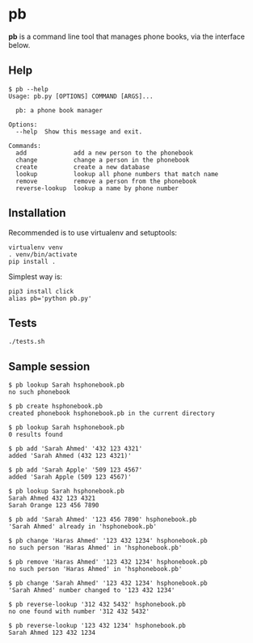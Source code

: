 # pb

**pb** is a command line tool that manages phone books, via the interface below.

## Help

    $ pb --help
    Usage: pb.py [OPTIONS] COMMAND [ARGS]...

      pb: a phone book manager

    Options:
      --help  Show this message and exit.

    Commands:
      add             add a new person to the phonebook
      change          change a person in the phonebook
      create          create a new database
      lookup          lookup all phone numbers that match name
      remove          remove a person from the phonebook
      reverse-lookup  lookup a name by phone number

## Installation

Recommended is to use virtualenv and setuptools:

    virtualenv venv
    . venv/bin/activate
    pip install .

Simplest way is:

    pip3 install click
    alias pb='python pb.py'

## Tests

    ./tests.sh

## Sample session

    $ pb lookup Sarah hsphonebook.pb
    no such phonebook

    $ pb create hsphonebook.pb
    created phonebook hsphonebook.pb in the current directory

    $ pb lookup Sarah hsphonebook.pb
    0 results found

    $ pb add 'Sarah Ahmed' '432 123 4321'
    added 'Sarah Ahmed (432 123 4321)'

    $ pb add 'Sarah Apple' '509 123 4567'
    added 'Sarah Apple (509 123 4567)'

    $ pb lookup Sarah hsphonebook.pb
    Sarah Ahmed 432 123 4321
    Sarah Orange 123 456 7890

    $ pb add 'Sarah Ahmed' '123 456 7890' hsphonebook.pb
    'Sarah Ahmed' already in 'hsphonebook.pb'

    $ pb change 'Haras Ahmed' '123 432 1234' hsphonebook.pb
    no such person 'Haras Ahmed' in 'hsphonebook.pb'

    $ pb remove 'Haras Ahmed' '123 432 1234' hsphonebook.pb
    no such person 'Haras Ahmed' in 'hsphonebook.pb'

    $ pb change 'Sarah Ahmed' '123 432 1234' hsphonebook.pb
    'Sarah Ahmed' number changed to '123 432 1234'

    $ pb reverse-lookup '312 432 5432' hsphonebook.pb
    no one found with number '312 432 5432'

    $ pb reverse-lookup '123 432 1234' hsphonebook.pb
    Sarah Ahmed 123 432 1234
